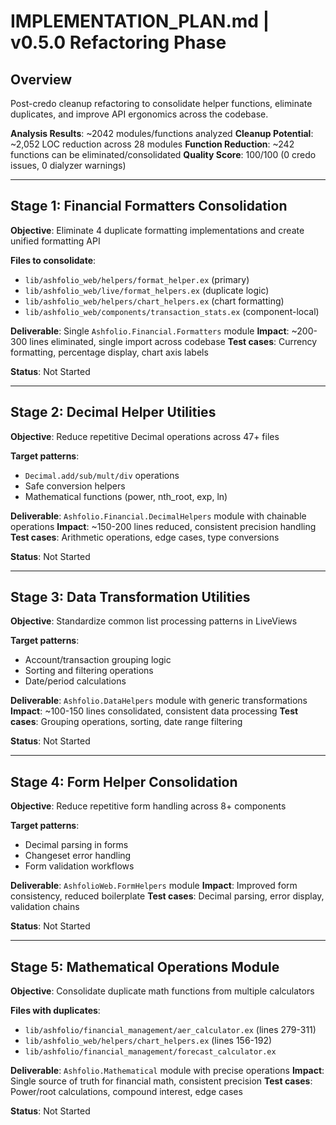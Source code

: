 # IMPLEMENTATION_PLAN.md | v0.5.0 Refactoring Phase

## Overview

Post-credo cleanup refactoring to consolidate helper functions, eliminate duplicates, and improve API ergonomics across the codebase.

**Analysis Results**: ~2042 modules/functions analyzed
**Cleanup Potential**: ~2,052 LOC reduction across 28 modules
**Function Reduction**: ~242 functions can be eliminated/consolidated
**Quality Score**: 100/100 (0 credo issues, 0 dialyzer warnings)

---

## Stage 1: Financial Formatters Consolidation

**Objective**: Eliminate 4 duplicate formatting implementations and create unified formatting API

**Files to consolidate**:
- `lib/ashfolio_web/helpers/format_helper.ex` (primary)
- `lib/ashfolio_web/live/format_helpers.ex` (duplicate logic)
- `lib/ashfolio_web/helpers/chart_helpers.ex` (chart formatting)
- `lib/ashfolio_web/components/transaction_stats.ex` (component-local)

**Deliverable**: Single `Ashfolio.Financial.Formatters` module
**Impact**: ~200-300 lines eliminated, single import across codebase
**Test cases**: Currency formatting, percentage display, chart axis labels

**Status**: Not Started

---

## Stage 2: Decimal Helper Utilities

**Objective**: Reduce repetitive Decimal operations across 47+ files

**Target patterns**:
- `Decimal.add/sub/mult/div` operations 
- Safe conversion helpers
- Mathematical functions (power, nth_root, exp, ln)

**Deliverable**: `Ashfolio.Financial.DecimalHelpers` module with chainable operations
**Impact**: ~150-200 lines reduced, consistent precision handling
**Test cases**: Arithmetic operations, edge cases, type conversions

**Status**: Not Started

---

## Stage 3: Data Transformation Utilities  

**Objective**: Standardize common list processing patterns in LiveViews

**Target patterns**:
- Account/transaction grouping logic
- Sorting and filtering operations
- Date/period calculations

**Deliverable**: `Ashfolio.DataHelpers` module with generic transformations
**Impact**: ~100-150 lines consolidated, consistent data processing
**Test cases**: Grouping operations, sorting, date range filtering

**Status**: Not Started

---

## Stage 4: Form Helper Consolidation

**Objective**: Reduce repetitive form handling across 8+ components

**Target patterns**:
- Decimal parsing in forms
- Changeset error handling
- Form validation workflows

**Deliverable**: `AshfolioWeb.FormHelpers` module
**Impact**: Improved form consistency, reduced boilerplate
**Test cases**: Decimal parsing, error display, validation chains

**Status**: Not Started

---

## Stage 5: Mathematical Operations Module

**Objective**: Consolidate duplicate math functions from multiple calculators

**Files with duplicates**:
- `lib/ashfolio/financial_management/aer_calculator.ex` (lines 279-311)  
- `lib/ashfolio_web/helpers/chart_helpers.ex` (lines 156-192)
- `lib/ashfolio/financial_management/forecast_calculator.ex`

**Deliverable**: `Ashfolio.Mathematical` module with precise operations
**Impact**: Single source of truth for financial math, consistent precision
**Test cases**: Power/root calculations, compound interest, edge cases

**Status**: Not Started